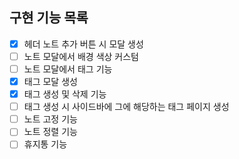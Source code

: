 ## 구현 기능 목록

- [x] 헤더 노트 추가 버튼 시 모달 생성
- [ ] 노트 모달에서 배경 색상 커스텀
- [ ] 노트 모달에서 태그 기능
- [x] 태그 모달 생성
- [x] 태그 생성 및 삭제 기능
- [ ] 태그 생성 시 사이드바에 그에 해당하는 태그 페이지 생성
- [ ] 노트 고정 기능
- [ ] 노트 정렬 기능
- [ ] 휴지통 기능
